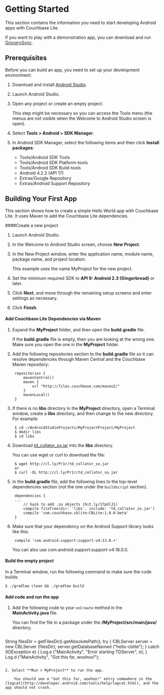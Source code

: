 # Getting Started
This section contains the information you need to start developing Android apps with Couchbase Lite. 

If you want to play with a demonstration app, you can download and run [GrocerySync](https://github.com/couchbaselabs/GrocerySync-Android).  


## Prerequisites

Before you can build an app, you need to set up your development environment:

1. Download and install [Android Studio](http://developer.android.com/sdk/installing/studio.html). 

2. Launch Android Studio.

3. Open any project or create an empty project.

	This step might be necessary so you can access the Tools menu (the menus are not visible when the Welcome to Android Studio screen is open).

4. Select **Tools > Android > SDK Manager**.

5. In Android SDK Manager, select the following items and then click **Install packages**:

	* Tools/Android SDK Tools
	* Tools/Android SDK Platform-tools
	* Tools/Android SDK Build-tools
	* Android 4.2.2 (API 17)
	* Extras/Google Repository
	* Extras/Android Support Repository

	

## Building Your First App
This section shows how to create a simple Hello World app with Couchbase Lite. It uses Maven to add the Couchbase Lite dependencies.

####Create a new project 

1. Launch Android Studio.

2. In the Welcome to Android Studio screen, choose **New Project**.


3. In the New Project window, enter the application name, module name, package name, and project location. 

	This example uses the name MyProject for the new project. 

4. Set the minimum required SDK to **API 9: Android 2.3 (Gingerbread)** or later.

5. Click **Next**, and move through the remaining setup screens and enter settings as necessary.

6. Click **Finish**.

#### Add Couchbase Lite Dependencies via Maven

1. Expand the **MyProject** folder, and then open the **build.gradle** file. 

	If the **build.gradle** file is empty, then you are looking at the wrong one. Make sure you open the one in the **MyProject** folder.

2. Add the following repositories section to the **build.gradle** file so it can resolve dependencies through Maven Central and the Couchbase Maven repository:

		repositories {
		    mavenCentral()
		    maven {
		        url "http://files.couchbase.com/maven2/"
		    }
		    mavenLocal()
		}


3. If there is no **libs** directory in the **MyProject** directory, open a Terminal window, create a **libs** directory, and then change to the new directory. For example:


		$ cd ~/AndroidStudioProjects/MyProjectProject/MyProject
		$ mkdir libs
		$ cd libs


4. Download [td_collator_so.jar](http://cl.ly/Pr1r/td_collator_so.jar) into the **libs** directory.  

	You can use wget or curl to download the file:
	

		$ wget http://cl.ly/Pr1r/td_collator_so.jar
		or
		$ curl -OL http://cl.ly/Pr1r/td_collator_so.jar


5. In the **build.gradle** file, add the following lines to the top-level dependencies section (not the one under the `buildscript` section).


		dependencies {
		...
			// hack to add .so objects (bit.ly/17pUlJ1)
			compile fileTree(dir: 'libs', include: 'td_collator_so.jar')  
			compile 'com.couchbase.cblite:CBLite:1.0.0-beta'
		}


6. Make sure that your dependency on the Android Support library looks like this:

		compile 'com.android.support:support-v4:13.0.+'

	You can also use com.android.support:support-v4:18.0.0.


#### Build the empty project

In a Terminal window, run the following command to make sure the code builds:

	$ ./gradlew clean && ./gradlew build


#### Add code and run the app

1. Add the following code to your `onCreate` method in the **MainActivity.java** file.

	You can find the file in a package under the **/MyProject/src/main/java/** directory.

	```java
String filesDir = getFilesDir().getAbsolutePath();
try {
    CBLServer server = new CBLServer (filesDir);
    server.getDatabaseNamed ("hello-cblite");
} catch (IOException e) {
    Log.e ("MainActivity", "Error starting TDServer", e);
}
Log.d ("MainActivity", "Got this far, woohoo!");
```

2. Select **Run > MyProject** to run the app.

	You should see a "Got this far, woohoo!" entry somewhere in the [logcat](http://developer.android.com/tools/help/logcat.html), and the app should not crash.


